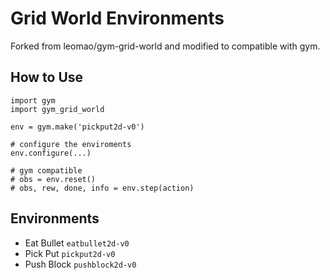 Grid World Environments
===

Forked from leomao/gym-grid-world and modified to compatible with gym.

## How to Use

```
import gym
import gym_grid_world

env = gym.make('pickput2d-v0')

# configure the enviroments
env.configure(...)

# gym compatible
# obs = env.reset()
# obs, rew, done, info = env.step(action)
```

## Environments

- Eat Bullet `eatbullet2d-v0`
- Pick Put `pickput2d-v0`
- Push Block `pushblock2d-v0`

